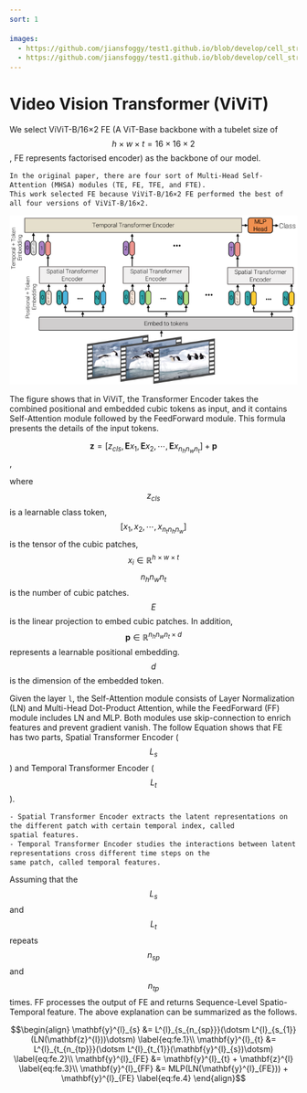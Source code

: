 ```yaml
---
sort: 1

images:
  - https://github.com/jiansfoggy/test1.github.io/blob/develop/cell_strct/ViViT-TE.png
  - https://github.com/jiansfoggy/test1.github.io/blob/develop/cell_strct/ViViT-FE.png
---
```


# Video Vision Transformer (ViViT)

We select ViViT-B/16×2 FE (A ViT-Base backbone with a tubelet size of $$h\times w\times t = 16\times16\times2$$, 
FE represents factorised encoder) as the backbone of our model. 

```note
In the original paper, there are four sort of Multi-Head Self-Attention (MHSA) modules (TE, FE, TFE, and FTE).
This work selected FE because ViViT-B/16×2 FE performed the best of all four versions of ViViT-B/16×2.
```

<p align="center" width="100%">
    <img src="./ViViT-FE.png">
</p>



The figure shows that in ViViT, the Transformer Encoder takes the combined positional and embedded cubic tokens as input, 
and it contains Self-Attention module followed by the FeedForward module. This formula presents the details of the input tokens.

$$ \mathbf{z}=[z_{cls},\mathbf{E}x_{1},\mathbf{E}x_{2},\dotsm,\mathbf{E}x_{n_{h}n_{w}n_{t}}]+\mathbf{p}$$,

where $$z_{cls}$$ is a learnable class token, $$[x_{1},x_{2},\dotsm,x_{n_{t}n_{h}n_{w}}]$$ is the tensor of the cubic patches, 
$$x_{i}\in \mathbb{R}^{h\times w\times t}$$ $$n_{h}n_{w}n_{t}$$ is the number of cubic patches. 
$$E$$ is the linear projection to embed cubic patches. 
In addition, $$\mathbf{p}\in \mathbb{R}^{n_{h}n_{w}n_{t}\times d}$$ represents a learnable positional embedding. 
$$d$$ is the dimension of the embedded token.

Given the layer `l`, the Self-Attention module consists of Layer Normalization (LN) and Multi-Head Dot-Product Attention, 
while the FeedForward (FF) module includes LN and MLP. 
Both modules use skip-connection to enrich features and prevent gradient vanish. 
The follow Equation shows that FE has two parts, Spatial Transformer Encoder ($$L_{s}$$) and Temporal Transformer Encoder ($$L_{t}$$). 

```note
- Spatial Transformer Encoder extracts the latent representations on the different patch with certain temporal index, called
spatial features.  
- Temporal Transformer Encoder studies the interactions between latent representations cross different time steps on the
same patch, called temporal features. 
```

Assuming that the $$L_{s}$$ and $$L_{t}$$ repeats $$n_{sp}$$ and $$n_{tp}$$ times. 
FF processes the output of FE and returns Sequence-Level Spatio-Temporal feature. 
The above explanation can be summarized as the follows.

$$\begin{align}
\mathbf{y}^{l}_{s} &= L^{l}_{s_{n_{sp}}}(\dotsm L^{l}_{s_{1}}(LN(\mathbf{z}^{l}))\dotsm) \label{eq:fe.1}\\
\mathbf{y}^{l}_{t} &= L^{l}_{t_{n_{tp}}}(\dotsm L^{l}_{t_{1}}(\mathbf{y}^{l}_{s})\dotsm) \label{eq:fe.2}\\
\mathbf{y}^{l}_{FE} &= \mathbf{y}^{l}_{t} + \mathbf{z}^{l} \label{eq:fe.3}\\
\mathbf{y}^{l}_{FF} &= MLP(LN(\mathbf{y}^{l}_{FE})) + \mathbf{y}^{l}_{FE} \label{eq:fe.4}
\end{align}$$
